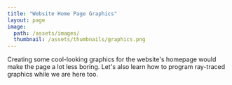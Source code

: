 ```yaml
---
title: "Website Home Page Graphics"
layout: page
image: 
  path: /assets/images/
  thumbnail: /assets/thumbnails/graphics.png
---
```

Creating some cool-looking graphics for the website's homepage would make the page a lot less boring. Let's also learn how to program ray-traced graphics while we are here too.